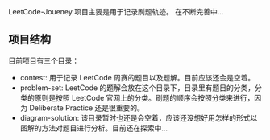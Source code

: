 LeetCode-Joueney 项目主要是用于记录刷题轨迹。
在不断完善中...

## 项目结构

目前项目有三个目录：
+ contest: 用于记录 LeetCode 周赛的题目以及题解。目前应该还会是空着。
+ problem-set: LeetCode 的题解会放在这个目录下，目录里有题目的分类，分类的原则是按照 LeetCode 官网上的分类。刷题的顺序会按照分类来进行，因为 Deliberate Practice 还是很重要的。
+ diagram-solution: 该目录暂时也还是会空着，应该还没想好用怎样的形式以图解的方法对题目进行分析。目前还在探索中...
